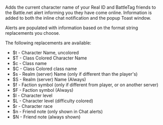 Adds the current character name of your Real ID and BattleTag friends to the Battle.net alert informing you they have come online.  Information is added to both the inline chat notification and the popup Toast window.

Alerts are populated with information based on the format string replacements you choose.

The following replacements are available:
* $t - Character Name, uncolored
* $T - Class Colored Character Name
* $c - Class name
* $C - Class Colored class name
* $s - Realm (server) Name (only if different than the player's)
* $S - Realm (server) Name (Always)
* $f - Faction symbol (only if different from player, or on another server)
* $F - Faction symbol (Always)
* $l - Character level
* $L - Character level (difficulty colored)
* $r - Character race
* $n - Friend note (only shown in Chat alerts)
* $N - Friend note (always shown)
